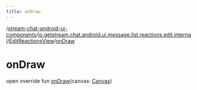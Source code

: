 ```yaml
---
title: onDraw
---
```

/[stream-chat-android-ui-components](../../index.md)/[io.getstream.chat.android.ui.message.list.reactions.edit.internal](../index.md)/[EditReactionsView](index.md)/[onDraw](onDraw.md)  
  
  
  
# onDraw  
open override fun [onDraw](onDraw.md)(canvas: [Canvas](https://developer.android.com/reference/kotlin/android/graphics/Canvas.html))

